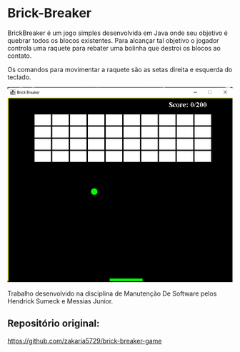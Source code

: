 # Brick-Breaker
<p>BrickBreaker é um jogo simples desenvolvida em Java onde seu objetivo é quebrar todos os blocos existentes. Para alcançar tal objetivo o jogador controla uma raquete para rebater uma bolinha que destroi os blocos ao contato.</p> <p>Os comandos para movimentar a raquete são as setas direita e esquerda do teclado.</p>

![Exemplo do jogo desenvolvido](src/images/gameexample.png)


<p>Trabalho desenvolvido na disciplina de Manutenção De Software pelos Hendrick Sumeck e Messias Junior. </p>

## Repositório original:
https://github.com/zakaria5729/brick-breaker-game
